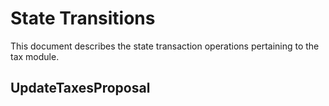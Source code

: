 <!-- order: 3 -->

 # State Transitions

This document describes the state transaction operations pertaining to the tax module.

## UpdateTaxesProposal
